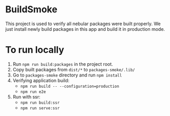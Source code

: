 # BuildSmoke

This project is used to verify all nebular packages were built properly.
We just install newly build packages in this app and build it in production mode.

# To run locally

1. Run `npm run build:packages` in the project root.
2. Copy built packages from `dist/*` to `packages-smoke/.lib/`
3. Go to `packages-smoke` directory and run `npm install`
4. Verifying application build:
   - `npm run build -- --configuration=production`
   - `npm run e2e`
5. Run with ssr:
   - `npm run build:ssr`
   - `npm run serve:ssr`
